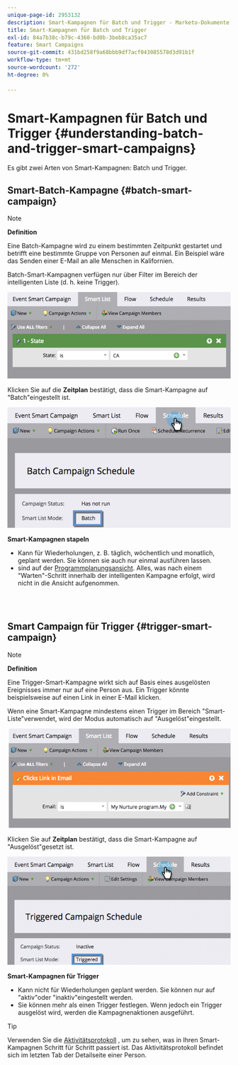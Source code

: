 ```yaml
---
unique-page-id: 2953132
description: Smart-Kampagnen für Batch und Trigger - Marketo-Dokumente - Produktdokumentation
title: Smart-Kampagnen für Batch und Trigger
exl-id: 84a7b38c-b79c-4360-bd0b-3beb8ca35ac7
feature: Smart Campaigns
source-git-commit: 431bd258f9a68bbb9df7acf043085578d3d91b1f
workflow-type: tm+mt
source-wordcount: '272'
ht-degree: 0%

---
```


# Smart-Kampagnen für Batch und Trigger {#understanding-batch-and-trigger-smart-campaigns}

Es gibt zwei Arten von Smart-Kampagnen: Batch und Trigger.

## Smart-Batch-Kampagne {#batch-smart-campaign}

>[!NOTE]
>
>**Definition**
>
>Eine Batch-Kampagne wird zu einem bestimmten Zeitpunkt gestartet und betrifft eine bestimmte Gruppe von Personen auf einmal. Ein Beispiel wäre das Senden einer E-Mail an alle Menschen in Kalifornien.

Batch-Smart-Kampagnen verfügen nur über Filter im Bereich der intelligenten Liste (d. h. keine Trigger).

![](assets/understanding-batch-and-trigger-smart-campaigns-1.png)

Klicken Sie auf die **Zeitplan** bestätigt, dass die Smart-Kampagne auf &quot;Batch&quot;eingestellt ist.

![](assets/understanding-batch-and-trigger-smart-campaigns-2.png)

**Smart-Kampagnen stapeln**

* Kann für Wiederholungen, z. B. täglich, wöchentlich und monatlich, geplant werden. Sie können sie auch nur einmal ausführen lassen.
* sind auf der [Programmplanungsansicht](/help/marketo/product-docs/core-marketo-concepts/programs/program-schedule-view/navigating-the-program-schedule-view.md). Alles, was nach einem &quot;Warten&quot;-Schritt innerhalb der intelligenten Kampagne erfolgt, wird nicht in die Ansicht aufgenommen.

<br> 

## Smart Campaign für Trigger {#trigger-smart-campaign}

>[!NOTE]
>
>**Definition**
>
>Eine Trigger-Smart-Kampagne wirkt sich auf Basis eines ausgelösten Ereignisses immer nur auf eine Person aus. Ein Trigger könnte beispielsweise auf einen Link in einer E-Mail klicken.

Wenn eine Smart-Kampagne mindestens einen Trigger im Bereich &quot;Smart-Liste&quot;verwendet, wird der Modus automatisch auf &quot;Ausgelöst&quot;eingestellt.

![](assets/understanding-batch-and-trigger-smart-campaigns-3.png)

Klicken Sie auf **Zeitplan** bestätigt, dass die Smart-Kampagne auf &quot;Ausgelöst&quot;gesetzt ist.

![](assets/understanding-batch-and-trigger-smart-campaigns-4.png)

**Smart-Kampagnen für Trigger**

* Kann nicht für Wiederholungen geplant werden. Sie können nur auf &quot;aktiv&quot;oder &quot;inaktiv&quot;eingestellt werden.
* Sie können mehr als einen Trigger festlegen. Wenn jedoch ein Trigger ausgelöst wird, werden die Kampagnenaktionen ausgeführt.

>[!TIP]
>
>Verwenden Sie die [Aktivitätsprotokoll](/help/marketo/product-docs/core-marketo-concepts/smart-lists-and-static-lists/managing-people-in-smart-lists/locate-the-activity-log-for-a-person.md) , um zu sehen, was in Ihren Smart-Kampagnen Schritt für Schritt passiert ist. Das Aktivitätsprotokoll befindet sich im letzten Tab der Detailseite einer Person.
